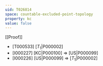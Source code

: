 ```yaml
---
uid: T026814
space: countable-excluded-point-topology
property: kc
value: false
---
```

[[Proof]]

* [T000533] [$T_1$|P000002]
* [I000227] [KC|P000100] => [US|P000099]
* [I000226] [US|P000099] => [$T_1$|P000002]

